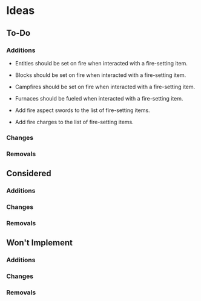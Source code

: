 # Ideas

## To-Do

### Additions

- Entities should be set on fire when interacted with a fire-setting item.
- Blocks should be set on fire when interacted with a fire-setting item.
- Campfires should be set on fire when interacted with a fire-setting item.
- Furnaces should be fueled when interacted with a fire-setting item.

- Add fire aspect swords to the list of fire-setting items.
- Add fire charges to the list of fire-setting items.

### Changes

### Removals

## Considered

### Additions

### Changes

### Removals

## Won't Implement

### Additions

### Changes

### Removals
